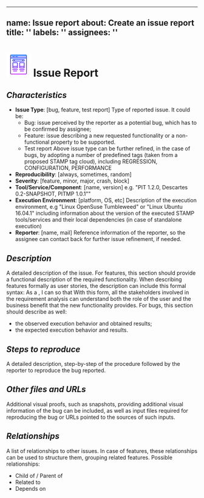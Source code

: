 ***

## name: Issue report&#xD;&#xA;about: Create an issue report&#xD;&#xA;title: ''&#xD;&#xA;labels: ''&#xD;&#xA;assignees: ''

# ![image info](/docs/assets/icons/icons8-template-64.png) Issue Report

## *Characteristics*

- **Issue Type**: \[bug, feature, test report] Type of reported issue. It could be:
  - Bug: issue perceived by the reporter as a potential bug, which has to be confirmed by assignee;
  - Feature: issue describing a new requested functionality or a non-functional property to be supported.
  - Test report Above issue type can be further refined, in the case of bugs, by adopting a number of
    predefined tags (taken from a proposed STAMP tag cloud), including REGRESSION, CONFIGURATION,
    PERFORMANCE
- **Reproducibility**: \[always, sometimes, random]
- **Severity**: \[feature, minor, major, crash, block]
- **Tool/Service/Component**: \[name, version] e.g. "PIT 1.2.0, Descartes 0.2-SNAPSHOT, PITMP 1.0.1""
- **Execution Environment**: \[platform, OS, etc] Description of the execution environment, e.g "Linux
  OpenSuse Tumbleweed" or "Linux Ubuntu 16.04.1" including information about the version of the executed
  STAMP tools/services and their local dependencies (in case of standalone execution)
- **Reporter**: \[name, mail] Reference information of the reporter, so the assignee can contact back for
  further issue refinement, if needed.

## *Description*

A detailed description of the issue. For features, this section should provide a functional description of the
required functionality. When describing features formally as user stories, the description can include this
formal syntax: As a <role>, I can <activity> so that <business value> With this form, all the stakeholders
involved in the requirement analysis can understand both the role of the user and the business benefit that
the new functionality provides. For bugs, this section should describe as well:

- the observed execution behavior and obtained results;
- the expected execution behavior and results.

## *Steps to reproduce*

A detailed description, step-by-step of the procedure followed by the reporter to reproduce the bug reported.

## *Other files and URLs*

Additional visual proofs, such as snapshots, providing additional visual information of the bug can be
included, as well as input files required for reproducing the bug or URLs pointed to the sources of such
inputs.

## *Relationships*

A list of relationships to other issues. In case of features, these relationships can be used to structure
them, grouping related features. Possible relationships:

- Child of / Parent of
- Related to
- Depends on
